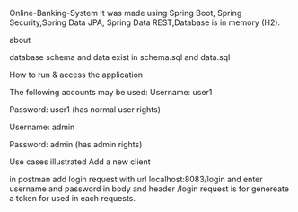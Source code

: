 Online-Banking-System
It was made using Spring Boot, Spring Security,Spring Data JPA, Spring Data REST,Database is in memory (H2).

about

database schema and data exist in schema.sql and data.sql 

How to run & access the application

The following accounts may be used:
Username: user1

Password: user1 (has normal user rights)

Username: admin

Password: admin (has admin rights)

Use cases illustrated
Add a new client

in postman add login request  with url localhost:8083/login and enter username and password in body and header
/login request is for genereate a token for used in each requests.



